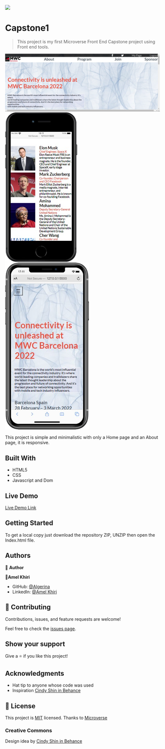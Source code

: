 
![](https://img.shields.io/badge/Microverse-blueviolet)

# Capstone1

> This project is my first Microverse Front End Capstone project using Front end tools. 

![screenshot](./img/screenshot1.png)
![screenshot](./img/screenshot2.png)
![screenshot](./img/screenshot3.png)

This project is simple and minimalistic with only a Home page and an About page, it is responsive.

## Built With

- HTML5
- CSS
- Javascript and Dom

## Live Demo

[Live Demo Link](https://livedemo.com)


## Getting Started

To get a local copy just download the repository ZIP, UNZIP then open the Index.html file.



## Authors

👤 **Author**

👤**Amel Khiri**

- GitHub: [@Algerina](https://github.com/Algerina)
- LinkedIn: [@Amel Khiri](https://linkedin.com/in/amel-khiri-qahwadji-37a550135)



## 🤝 Contributing

Contributions, issues, and feature requests are welcome!

Feel free to check the [issues page](https://github.com/algerina/Capstone1/issues).

## Show your support

Give a ⭐️ if you like this project!

## Acknowledgments

- Hat tip to anyone whose code was used
- Inspiration [Cindy Shin in Behance](https://www.behance.net/adagio07)

## 📝 License

This project is [MIT](./MIT.md) licensed.
Thanks to [Microverse](https://www.microverse.org/)

### Creative Commons

Design idea by [Cindy Shin in Behance](https://www.behance.net/adagio07)